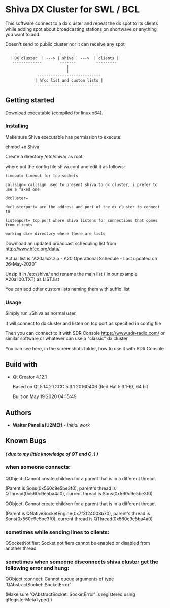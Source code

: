 # Shiva DX Cluster for SWL / BCL

This software connect to a dx cluster and repeat the dx spot to its clients while adding spot about broadcasting stations on shortwave or anything you want to add.

Doesn't send to public cluster nor it can receive any spot


       -------------        -------         ---------
      | DX cluster  | ---> | shiva | --->  | clients |
       -------------        -------         ---------
                               |
                               |
                  ----------------------------
                 | hfcc list and custom lists |
                  ----------------------------
## Getting started
Download executable (compiled for linux x64).

### Installing
Make sure Shiva executable has permission to execute:

chmod +x Shiva

Create a directory /etc/shiva/ as root

where put the config file shiva.conf and edit it as follows:



	timeout= timeout for tcp sockets

	callsign= callsign used to present shiva to dx cluster, i prefer to use a faked one

	dxcluster=
	
	dxclusterport= are the address and port of the dx cluster to connect to

	listenport= tcp port where shiva listens for connections that comes from clients

	working dir= directory where there are lists



Download an updated broadcast scheduling list from http://www.hfcc.org/data/

Actual list is "A20allx2.zip - A20 Operational Schedule - Last updated on 26-May-2020"

Unzip it in /etc/shiva/ and rename the main list ( in our example A20all00.TXT) as LIST.list

You can add other custom lists naming them with suffix .list

### Usage
Simply run ./Shiva as normal user.

It will connect to dx cluster and listen on tcp port as specified in config file

Then you can connect to it with SDR Console https://www.sdr-radio.com/ or similar software or whatever can use a "classic" dx cluster

You can see here, in the screenshots folder, how to use it with SDR Console

## Build with
*   Qt Creator 4.12.1

    Based on Qt 5.14.2 (GCC 5.3.1 20160406 (Red Hat 5.3.1-6), 64 bit

    Built on May 19 2020 04:15:49

## Authors

* **Walter Panella IU2MEH** - *Initial work*

## Known Bugs
##### ( due to my little knowledge of QT and C :) )
### when someone connects:

QObject: Cannot create children for a parent that is in a different thread.

(Parent is Sons(0x560c9e5be3f0), parent's thread is QThread(0x560c9e5ba4a0), current thread is Sons(0x560c9e5be3f0)

QObject: Cannot create children for a parent that is in a different thread.

(Parent is QNativeSocketEngine(0x7f3f24003b70), parent's thread is Sons(0x560c9e5be3f0), current thread is QThread(0x560c9e5ba4a0)

### sometimes while sending lines to clients:

QSocketNotifier: Socket notifiers cannot be enabled or disabled from another thread

### sometimes when someone disconnects shiva cluster get the following error and hung:

QObject::connect: Cannot queue arguments of type 'QAbstractSocket::SocketError'

(Make sure 'QAbstractSocket::SocketError' is registered using qRegisterMetaType().)
